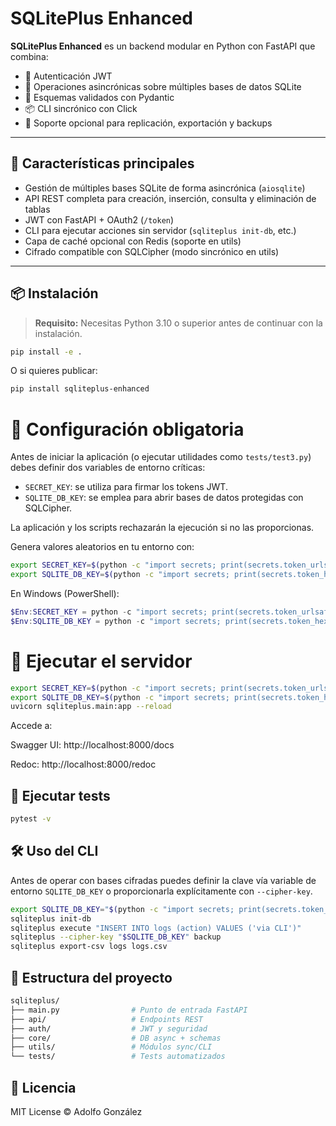 # SQLitePlus Enhanced

**SQLitePlus Enhanced** es un backend modular en Python con FastAPI que combina:
- 🔐 Autenticación JWT
- 🔄 Operaciones asincrónicas sobre múltiples bases de datos SQLite
- 🧠 Esquemas validados con Pydantic
- 📦 CLI sincrónico con Click
- 🔄 Soporte opcional para replicación, exportación y backups

---

## 🚀 Características principales

- Gestión de múltiples bases SQLite de forma asincrónica (`aiosqlite`)
- API REST completa para creación, inserción, consulta y eliminación de tablas
- JWT con FastAPI + OAuth2 (`/token`)
- CLI para ejecutar acciones sin servidor (`sqliteplus init-db`, etc.)
- Capa de caché opcional con Redis (soporte en utils)
- Cifrado compatible con SQLCipher (modo sincrónico en utils)

---

## 📦 Instalación

> **Requisito:** Necesitas Python 3.10 o superior antes de continuar con la instalación.

```bash
pip install -e .
```
O si quieres publicar:

```bash
pip install sqliteplus-enhanced
```

# 🔐 Configuración obligatoria

Antes de iniciar la aplicación (o ejecutar utilidades como `tests/test3.py`) debes
definir dos variables de entorno críticas:

- `SECRET_KEY`: se utiliza para firmar los tokens JWT.
- `SQLITE_DB_KEY`: se emplea para abrir bases de datos protegidas con SQLCipher.

La aplicación y los scripts rechazarán la ejecución si no las proporcionas.

Genera valores aleatorios en tu entorno con:

```bash
export SECRET_KEY=$(python -c "import secrets; print(secrets.token_urlsafe(32))")
export SQLITE_DB_KEY=$(python -c "import secrets; print(secrets.token_hex(32))")
```

En Windows (PowerShell):

```powershell
$Env:SECRET_KEY = python -c "import secrets; print(secrets.token_urlsafe(32))"
$Env:SQLITE_DB_KEY = python -c "import secrets; print(secrets.token_hex(32))"
```

# 📡 Ejecutar el servidor

```bash
export SECRET_KEY=$(python -c "import secrets; print(secrets.token_urlsafe(32))")
export SQLITE_DB_KEY=$(python -c "import secrets; print(secrets.token_hex(32))")
uvicorn sqliteplus.main:app --reload
```

Accede a:

Swagger UI: http://localhost:8000/docs

Redoc: http://localhost:8000/redoc

## 🧪 Ejecutar tests

```bash
pytest -v
```

## 🛠 Uso del CLI

Antes de operar con bases cifradas puedes definir la clave vía variable de entorno
`SQLITE_DB_KEY` o proporcionarla explícitamente con `--cipher-key`.

````bash
export SQLITE_DB_KEY="$(python -c "import secrets; print(secrets.token_hex(32))")"
sqliteplus init-db
sqliteplus execute "INSERT INTO logs (action) VALUES ('via CLI')"
sqliteplus --cipher-key "$SQLITE_DB_KEY" backup
sqliteplus export-csv logs logs.csv
````

## 🧰 Estructura del proyecto

```bash
sqliteplus/
├── main.py                # Punto de entrada FastAPI
├── api/                   # Endpoints REST
├── auth/                  # JWT y seguridad
├── core/                  # DB async + schemas
├── utils/                 # Módulos sync/CLI
└── tests/                 # Tests automatizados

```

## 📝 Licencia

MIT License © Adolfo González